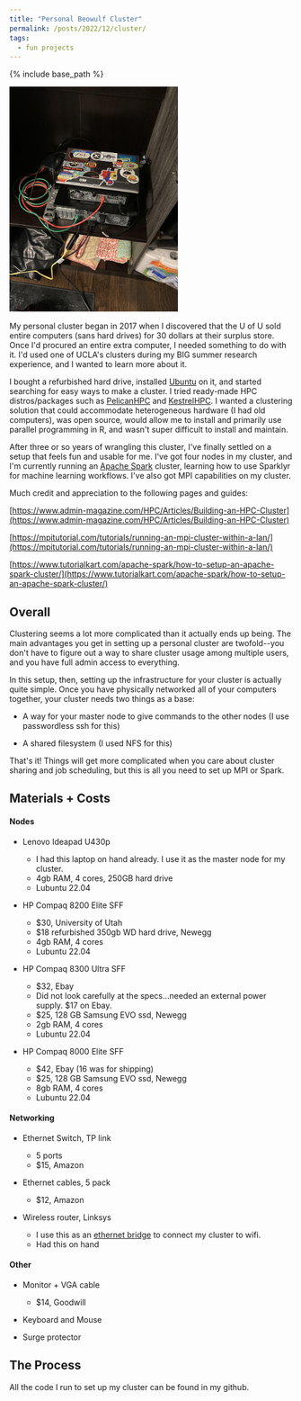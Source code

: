 ```yaml
---
title: "Personal Beowulf Cluster"
permalink: /posts/2022/12/cluster/
tags:
  - fun projects
---
```


{% include base_path %}

<img src="https://raw.githubusercontent.com/hbwddl/hbwddl.github.io/master/images/cluster.jpg" height="400" width="300">

My personal cluster began in 2017 when I discovered that the U of U sold entire computers (sans hard drives) for 30 dollars at their surplus store. Once I'd procured an entire extra computer, I needed something to do with it. I'd used one of UCLA's clusters during my BIG summer research experience, and I wanted to learn more about it.

I bought a refurbished hard drive, installed [Ubuntu](https://ubuntu.com/) on it, and started searching for easy ways to make a cluster. I tried ready-made HPC distros/packages such as [PelicanHPC](https://www.pelicanhpc.org/) and [KestrelHPC](http://kestrelhpc.sourceforge.net/). I wanted a clustering solution that could accommodate heterogeneous hardware (I had old computers), was open source, would allow me to install and primarily use parallel programming in R, and wasn't super difficult to install and maintain.

After three or so years of wrangling this cluster, I've finally settled on a setup that feels fun and usable for me. I've got four nodes in my cluster, and I'm currently running an [Apache Spark](https://spark.apache.org/) cluster, learning how to use Sparklyr for machine learning workflows. I've also got MPI capabilities on my cluster.

Much credit and appreciation to the following pages and guides:

[https://www.admin-magazine.com/HPC/Articles/Building-an-HPC-Cluster](https://www.admin-magazine.com/HPC/Articles/Building-an-HPC-Cluster)

[https://mpitutorial.com/tutorials/running-an-mpi-cluster-within-a-lan/](https://mpitutorial.com/tutorials/running-an-mpi-cluster-within-a-lan/)

[https://www.tutorialkart.com/apache-spark/how-to-setup-an-apache-spark-cluster/](https://www.tutorialkart.com/apache-spark/how-to-setup-an-apache-spark-cluster/)

Overall
------

Clustering seems a lot more complicated than it actually ends up being. The main advantages you get in setting up a personal cluster are twofold--you don't have to figure out a way to share cluster usage among multiple users, and you have full admin access to everything.

In this setup, then, setting up the infrastructure for your cluster is actually quite simple. Once you have physically networked all of your computers together, your cluster needs two things as a base:

* A way for your master node to give commands to the other nodes (I use passwordless ssh for this)

* A shared filesystem (I used NFS for this)

That's it! Things will get more complicated when you care about cluster sharing and job scheduling, but this is all you need to set up MPI or Spark.

Materials + Costs
------

#### Nodes

* Lenovo Ideapad U430p 
    * I had this laptop on hand already. I use it as the master node for my cluster.
    * 4gb RAM, 4 cores, 250GB hard drive
    * Lubuntu 22.04
    
* HP Compaq 8200 Elite SFF
    * $30, University of Utah
    * $18 refurbished 350gb WD hard drive, Newegg
    * 4gb RAM, 4 cores
    * Lubuntu 22.04
    
* HP Compaq 8300 Ultra SFF
    * $32, Ebay
    * Did not look carefully at the specs...needed an external power supply. $17 on Ebay.
    * $25, 128 GB Samsung EVO ssd, Newegg
    * 2gb RAM, 4 cores
    * Lubuntu 22.04
    
* HP Compaq 8000 Elite SFF
    * \$42, Ebay (16 was for shipping)
    * $25, 128 GB Samsung EVO ssd, Newegg
    * 8gb RAM, 4 cores
    * Lubuntu 22.04
 

#### Networking

* Ethernet Switch, TP link
    * 5 ports
    * $15, Amazon
    
* Ethernet cables, 5 pack
    * $12, Amazon
    
* Wireless router, Linksys
    * I use this as an [ethernet bridge](https://smallbusiness.chron.com/convert-linksys-router-ethernet-bridge-57403.html#:~:text=Click%20the%20%22Connectivity%22%20link%20in,OK%22%20to%20enable%20bridge%20mode.) to connect my cluster to wifi.
    * Had this on hand

#### Other

* Monitor + VGA cable
    * $14, Goodwill
    
* Keyboard and Mouse

* Surge protector

The Process
------

All the code I run to set up my cluster can be found in my github.

